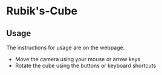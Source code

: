 # Rubik's-Cube

## Usage
The instructions for usage are on the webpage. 
- Move the camera using your mouse or arrow keys
- Rotate the cube using the buttons or keyboard shortcuts


